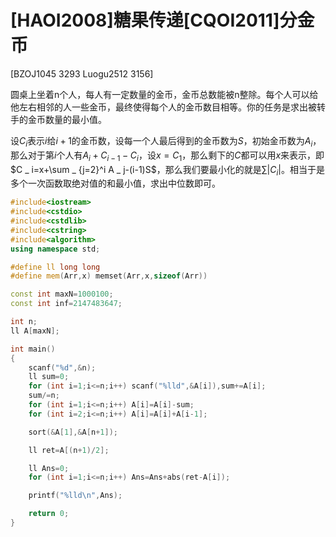 # [HAOI2008]糖果传递[CQOI2011]分金币
[BZOJ1045 3293 Luogu2512 3156]

圆桌上坐着n个人，每人有一定数量的金币，金币总数能被n整除。每个人可以给他左右相邻的人一些金币，最终使得每个人的金币数目相等。你的任务是求出被转手的金币数量的最小值。

设$C _ i$表示$i$给$i+1$的金币数，设每一个人最后得到的金币数为$S$，初始金币数为$A _ i$，那么对于第$i$个人有$A _ i+C _ {i-1}-C _ i$，设$x=C _ 1$，那么剩下的$C$都可以用$x$来表示，即$C _ i=x+\sum _ {j=2}^i A _ j-(i-1)S$，那么我们要最小化的就是$\sum |C _ i|$。相当于是多个一次函数取绝对值的和最小值，求出中位数即可。

```cpp
#include<iostream>
#include<cstdio>
#include<cstdlib>
#include<cstring>
#include<algorithm>
using namespace std;

#define ll long long
#define mem(Arr,x) memset(Arr,x,sizeof(Arr))

const int maxN=1000100;
const int inf=2147483647;

int n;
ll A[maxN];

int main()
{
	scanf("%d",&n);
	ll sum=0;
	for (int i=1;i<=n;i++) scanf("%lld",&A[i]),sum+=A[i];
	sum/=n;
	for (int i=1;i<=n;i++) A[i]=A[i]-sum;
	for (int i=2;i<=n;i++) A[i]=A[i]+A[i-1];

	sort(&A[1],&A[n+1]);

	ll ret=A[(n+1)/2];

	ll Ans=0;
	for (int i=1;i<=n;i++) Ans=Ans+abs(ret-A[i]);

	printf("%lld\n",Ans);

	return 0;
}
```